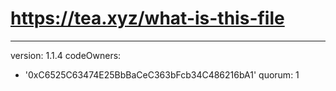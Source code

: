 # https://tea.xyz/what-is-this-file
---
version: 1.1.4
codeOwners:
  - '0xC6525C63474E25BbBaCeC363bFcb34C486216bA1'
quorum: 1
